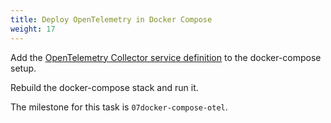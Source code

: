 ```yaml
---
title: Deploy OpenTelemetry in Docker Compose
weight: 17
---
```

Add the [OpenTelemetry Collector service definition][otel-compose] to the docker-compose setup.

Rebuild the docker-compose stack and run it.

The milestone for this task is `07docker-compose-otel`.

[otel-compose]: https://github.com/signalfx/splunk-otel-collector/tree/main/examples/docker-compose
